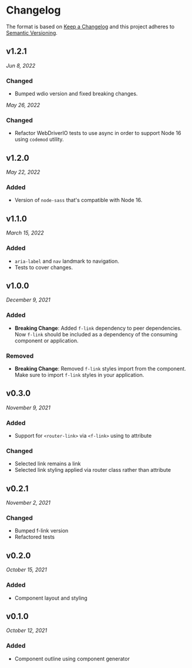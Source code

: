 # Changelog

The format is based on [Keep a Changelog](http://keepachangelog.com/en/1.0.0/)
and this project adheres to [Semantic Versioning](http://semver.org/spec/v2.0.0.html).


v1.2.1
------------------------------
*Jun 8, 2022*

### Changed
- Bumped wdio version and fixed breaking changes.

*May 26, 2022*

### Changed
- Refactor WebDriverIO tests to use async in order to support Node 16 using `codemod` utility.


v1.2.0
------------------------------
*May 22, 2022*

### Added
- Version of `node-sass` that's compatible with Node 16.

v1.1.0
------------------------------
*March 15, 2022*

### Added
- `aria-label` and `nav` landmark to navigation.
- Tests to cover changes.


v1.0.0
------------------------------
*December 9, 2021*

### Added
- **Breaking Change**: Added `f-link` dependency to peer dependencies. Now `f-link` should be included as a dependency of the consuming component or application.

### Removed
- **Breaking Change**: Removed `f-link` styles import from the component. Make sure to import `f-link` styles in your application.


v0.3.0
------------------------------
*November 9, 2021*

### Added
- Support for `<router-link>` via `<f-link>` using to attribute

### Changed
- Selected link remains a link
- Selected link styling applied via router class rather than attribute


v0.2.1
------------------------------
*November 2, 2021*

### Changed
- Bumped f-link version
- Refactored tests


v0.2.0
------------------------------
*October 15, 2021*

### Added
- Component layout and styling


v0.1.0
------------------------------
*October 12, 2021*

### Added
- Component outline using component generator
